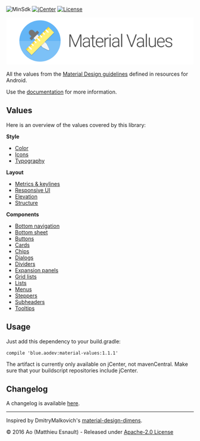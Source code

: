 ![MinSdk](https://img.shields.io/badge/minSdk-16-green.svg)
[![jCenter](https://img.shields.io/badge/jCenter-1.1.1-green.svg)](https://bintray.com/aohayou/maven/material-values/_latestVersion)
[![License](https://img.shields.io/badge/License-Apache--2.0%20-blue.svg)](./LICENSE)


![Logo](docs/images/logo-title.png)

All the values from the [Material Design guidelines](https://material.google.com) defined in resources for Android.

Use the [documentation](https://aodevblue.github.io/MaterialValues/) for more information.


Values
------

Here is an overview of the values covered by this library:

**Style**

- [Color](https://aodevblue.github.io/MaterialValues/style/colors/)
- [Icons](https://aodevblue.github.io/MaterialValues/style/icons/)
- [Typography](https://aodevblue.github.io/MaterialValues/style/typography/)

**Layout**

- [Metrics & keylines](https://aodevblue.github.io/MaterialValues/layout/keylines/)
- [Responsive UI](https://aodevblue.github.io/MaterialValues/layout/responsive_ui/)
- [Elevation](https://aodevblue.github.io/MaterialValues/layout/elevation/)
- [Structure](https://aodevblue.github.io/MaterialValues/layout/structure/)

**Components**

- [Bottom navigation](https://aodevblue.github.io/MaterialValues/component/bottom_navigation/)
- [Bottom sheet](https://aodevblue.github.io/MaterialValues/component/bottom_sheet/)
- [Buttons](https://aodevblue.github.io/MaterialValues/component/buttons/)
- [Cards](https://aodevblue.github.io/MaterialValues/component/card/)
- [Chips](https://aodevblue.github.io/MaterialValues/component/chips/)
- [Dialogs](https://aodevblue.github.io/MaterialValues/component/dialogs/)
- [Dividers](https://aodevblue.github.io/MaterialValues/component/dividers/)
- [Expansion panels](https://aodevblue.github.io/MaterialValues/component/expansion_panels/)
- [Grid lists](https://aodevblue.github.io/MaterialValues/component/grid_lists/)
- [Lists](https://aodevblue.github.io/MaterialValues/component/lists/)
- [Menus](https://aodevblue.github.io/MaterialValues/component/menus/)
- [Steppers](https://aodevblue.github.io/MaterialValues/component/steppers/)
- [Subheaders](https://aodevblue.github.io/MaterialValues/component/subheaders/)
- [Tooltips](https://aodevblue.github.io/MaterialValues/component/tooltips/)


Usage
-----

Just add this dependency to your build.gradle:
```
compile 'blue.aodev:material-values:1.1.1'
```

The artifact is currently only available on jCenter, not mavenCentral.
Make sure that your buildscript repositories include jCenter.


Changelog
---------

A changelog is available [here](https://aodevblue.github.io/MaterialValues/about/changelog/).

-----

Inspired by DmitryMalkovich's [material-design-dimens](https://github.com/DmitryMalkovich/material-design-dimens).

© 2016 Ao (Matthieu Esnault) - Released under [Apache-2.0 License](https://raw.githubusercontent.com/AoDevBlue/MaterialValues/master/LICENSE)

